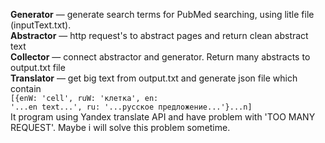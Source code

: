 <b>Generator</b> — generate search terms for PubMed searching, using litle file (inputText.txt).<br/>
<b>Abstractor</b> — http request's to abstract pages and return clean abstract text<br/>
<b>Collector</b> — connect abstractor and generator. Return many abstracts to output.txt file<br/>
<b>Translator</b> — get big text from output.txt and generate json file which contain <br>
<code>[{enW: 'cell', ruW: 'клетка', en: '...en text...', ru: '...русское предложение...'}...n]</code><br>
It program using Yandex translate API and have problem with 'TOO MANY REQUEST'. Maybe i will solve this problem sometime.


